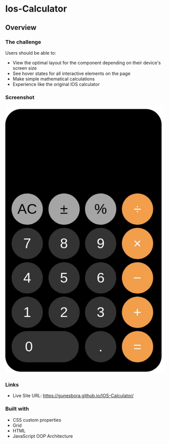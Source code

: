 # Ios-Calculator

## Overview

### The challenge

Users should be able to:

- View the optimal layout for the component depending on their device's screen size
- See hover states for all interactive elements on the page
- Make simple mathematical calculations 
- Experience like the original IOS calculator


### Screenshot

![Project 003 Snapshot](003.gif)

### Links

- Live Site URL: https://gunesbora.github.io/IOS-Calculator/

### Built with


- CSS custom properties
- Grid
- HTML
- JavaScript OOP Architecture